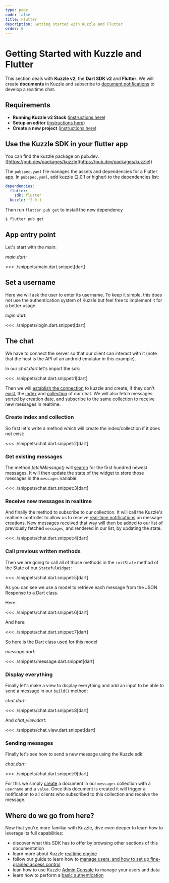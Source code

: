 ```yaml
---
type: page
code: false
title: Flutter
description: Getting started with Kuzzle and Flutter
order: 0
---
```


# Getting Started with Kuzzle and Flutter

This section deals with **Kuzzle v2**, the **Dart SDK v2** and **Flutter**. We will create **documents** in Kuzzle and subscribe to [document notifications](/sdk/dart/3/essentials/realtime-notifications#document-messages) to develop a realtime chat.

## Requirements

- **Running Kuzzle v2 Stack** ([instructions here](/core/2/guides/getting-started/run-kuzzle))
- **Setup an editor** ([instructions here](https://flutter.dev/docs/get-started/editor))
- **Create a new project** ([instructions here](https://flutter.dev/docs/get-started/test-drive?tab=androidstudio#create-app))

## Use the Kuzzle SDK in your flutter app

You can find the kuzzle package on pub.dev. ([https://pub.dev/packages/kuzzle](https://pub.dev/packages/kuzzle))

The `pubspec.yaml` file manages the assets and dependencies for a Flutter app. In `pubspec.yaml`, add kuzzle (2.0.1 or higher) to the dependencies list:

```yaml
dependencies:
  flutter:
    sdk: flutter
  kuzzle: ^2.0.1
```

Then run `flutter pub get` to install the new dependency

```bash
$ flutter pub get
```

## App entry point

Let's start with the main:

_main.dart:_

<<< ./snippets/main.dart.snippet[dart]

## Set a username

Here we will ask the user to enter its username.
To keep it simple, this does not use the authentication system of Kuzzle but feel free to implement it for a better usage.

_login.dart:_

<<< ./snippets/login.dart.snippet[dart]

## The chat

We have to connect the server so that our client can interact with it (note that the host is the API of an android emulator in this example).

In our _chat.dart_ let's import the sdk:

<<< ./snippets/chat.dart.snippet:1[dart]

Then we will [establish the connection](/sdk/dart/3/core-classes/kuzzle/connect) to kuzzle and create, if they don't [exist](/sdk/dart/3/controllers/index/exists/), the [index](/sdk/dart/3/controllers/index/create) and [collection](/sdk/dart/3/controllers/collection/create) of our chat. We will also fetch messages sorted by creation date, and  subscribe to the same collection to receive new messages in realtime.

### Create index and collection

So first let's write a method which will create the index/collection if it does not exist:

<<< ./snippets/chat.dart.snippet:2[dart]


### Get existing messages

The method _fetchMessage()_ will [search](/sdk/dart/3/controllers/document/search) for the first hundred newest messages.
It will then update the state of the widget to store those messages in the `messages` variable.

<<< ./snippets/chat.dart.snippet:3[dart]

### Receive new messages in realtime

And finally the method to subscribe to our collection.
It will call the Kuzzle's realtime controller to allow us to receive [real-time notifications](/core/2/api/payloads/notifications) on message creations. New messages received that way will then be added to our list of previously fetched `messages`, and rendered in our list, by updating the state.

<<< ./snippets/chat.dart.snippet:4[dart]

### Call previous written methods

Then we are going to call all of those methods in the `initState` method of the State of our `StatefulWidget`:

<<< ./snippets/chat.dart.snippet:5[dart]

As you can see we use a model to retrieve each message from the JSON Response to a Dart class.

Here:

<<< ./snippets/chat.dart.snippet:6[dart]

And here:

<<< ./snippets/chat.dart.snippet:7[dart]

So here is the Dart class used for this model

_message.dart:_

<<< ./snippets/message.dart.snippet[dart]

### Display everything

Finally let's make a view to display everything and add an input to be able to send a message in our `build()` method:

_chat.dart:_

<<< ./snippets/chat.dart.snippet:8[dart]

And _chat_view.dart:_

<<< ./snippets/chat_view.dart.snippet[dart]

### Sending messages

Finally let's see how to send a new message using the Kuzzle sdk:

_chat.dart:_

<<< ./snippets/chat.dart.snippet:9[dart]

For this we simply [create](/sdk/dart/3/controllers/document/create) a document in our `messages` collection with a `username` and a `value`. Once this document is created it will trigger a notification to all clients who subscribed to this collection and receive the message.

## Where do we go from here?

Now that you're more familiar with Kuzzle, dive even deeper to learn how to leverage its full capabilities:

- discover what this SDK has to offer by browsing other sections of this documentation
- learn more about Kuzzle [realtime engine](/core/2/guides/main-concepts/realtime-engine)
- follow our guide to learn how to [manage users, and how to set up fine-grained access control](/core/2/guides/main-concepts/permissions)
- lean how to use Kuzzle [Admin Console](http://next-console.kuzzle.io) to manage your users and data
- learn how to perform a [basic authentication](/sdk/dart/3/controllers/auth/login)
